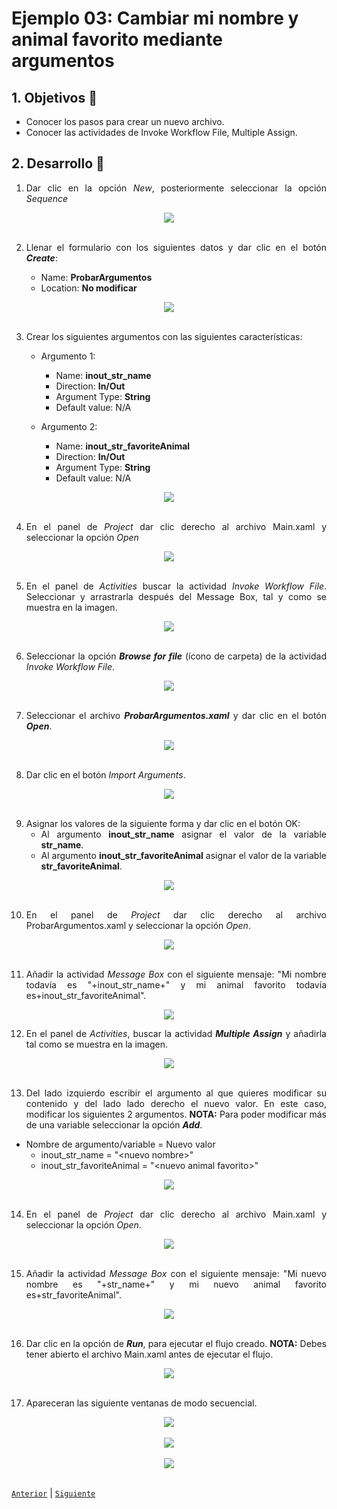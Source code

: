 # Ejemplo 03: Cambiar mi nombre y animal favorito mediante argumentos

<div style="text-align: justify;">

## 1. Objetivos :dart:

- Conocer los pasos para crear un nuevo archivo.
- Conocer las actividades de Invoke Workflow File, Multiple Assign.


## 2. Desarrollo :hammer:

1. Dar clic en la opción *New*, posteriormente seleccionar la opción *Sequence*

<div align="center">

<img src="assets/image01.png" align="center">

</div>

<br>

2. Llenar el formulario con los siguientes datos y dar clic en el botón ***Create***:

    - Name: **ProbarArgumentos**
    - Location: **No modificar**

<div align="center">

<img src="assets/image02.png" align="center">

</div>

<br>

3. Crear los siguientes argumentos con las siguientes características:

    - Argumento 1:
        - Name: **inout_str_name**
        - Direction: **In/Out**
        - Argument Type: **String**
        - Default value: N/A

    - Argumento 2:
        - Name: **inout_str_favoriteAnimal**
        - Direction: **In/Out**
        - Argument Type: **String**
        - Default value: N/A

<div align="center">

<img src="assets/image03.png" align="center">

</div>

<br>

4. En el panel de *Project* dar clic derecho al archivo Main.xaml y seleccionar la opción *Open*

<div align="center">

<img src="assets/image04.png" align="center">

</div>

<br>

5. En el panel de *Activities* buscar la actividad *Invoke Workflow File*. Seleccionar y arrastrarla después del Message Box, tal y como se muestra en la imagen.

<div align="center">

<img src="assets/image05.png" align="center">

</div>

<br>

6. Seleccionar la opción ***Browse for file*** (ícono de carpeta) de la actividad *Invoke Workflow File*.

<div align="center">

<img src="assets/image06.png" align="center">

</div>

<br>

7. Seleccionar el archivo ***ProbarArgumentos.xaml*** y dar clic en el botón ***Open***.

<div align="center">

<img src="assets/image07.png" align="center">

</div>

<br>

8. Dar clic en el botón *Import Arguments*.

<div align="center">

<img src="assets/image08.png" align="center">

</div>

<br>

9. Asignar los valores de la siguiente forma y dar clic en el botón OK:
    - Al argumento **inout_str_name** asignar el valor de la variable **str_name**.
    - Al argumento **inout_str_favoriteAnimal** asignar el valor de la variable **str_favoriteAnimal**.

<div align="center">

<img src="assets/image09.png" align="center">

</div>

<br>

10. En el panel de *Project* dar clic derecho al archivo ProbarArgumentos.xaml y seleccionar la opción *Open*.

<div align="center">

<img src="assets/image10.png" align="center">

</div>

<br>

11. Añadir la actividad *Message Box* con el siguiente mensaje: "Mi nombre todavía es "+inout_str_name+" y mi animal favorito todavía es+inout_str_favoriteAnimal".

<div align="center">

<img src="assets/image11.png" align="center">

</div>

12. En el panel de *Activities*, buscar la actividad ***Multiple Assign*** y añadirla tal como se muestra en la imagen.

<div align="center">

<img src="assets/image12.png" align="center">

</div>

<br>

13. Del lado izquierdo escribir el argumento al que quieres modificar su contenido y del lado lado derecho el nuevo valor. En este caso, modificar los siguientes 2 argumentos. **NOTA:** Para poder modificar más de una variable seleccionar la opción ***Add***.

- Nombre de argumento/variable = Nuevo valor
    - inout_str_name = "&lt;nuevo nombre>"
    - inout_str_favoriteAnimal = "&lt;nuevo animal favorito>"

<div align="center">

<img src="assets/image13.png" align="center">

</div>

<br>

14. En el panel de *Project* dar clic derecho al archivo Main.xaml y seleccionar la opción *Open*.

<div align="center">

<img src="assets/image14.png" align="center">

</div>

<br>

15. Añadir la actividad *Message Box* con el siguiente mensaje: "Mi nuevo nombre es "+str_name+" y mi nuevo animal favorito es+str_favoriteAnimal".

<div align="center">

<img src="assets/image15.png" align="center">

</div>

<br>

16. Dar clic en la opción de ***Run***, para ejecutar el flujo creado. **NOTA:** Debes tener abierto el archivo Main.xaml antes de ejecutar el flujo.

<div align="center">

<img src="assets/image16.png" align="center">

</div>

<br>

17. Apareceran las siguiente ventanas de modo secuencial.

<div align="center">

<img src="assets/image17.1.png" align="center">

</div>

<br>

<div align="center">

<img src="assets/image17.2.png" align="center">

</div>

<br>

<div align="center">

<img src="assets/image17.3.png" align="center">

</div>

<br>

[`Anterior`](../Challenge-01/README.md) | [`Siguiente`](../Example-02/README.md)


</div>